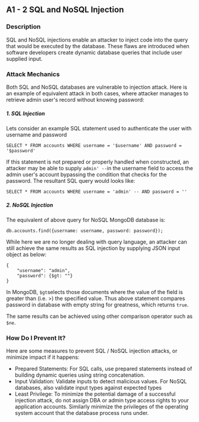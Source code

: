 ##  A1 - 2 SQL and NoSQL Injection

### Description

SQL and NoSQL injections enable an attacker to inject code into the query that
would be executed by the database. These flaws are introduced when software
developers create dynamic database queries that include user supplied input.

### Attack Mechanics

Both SQL and NoSQL databases are vulnerable to injection attack. Here is an
example of equivalent attack in both cases, where attacker manages to retrieve
admin user's record without knowing password:

##### 1. SQL Injection

Lets consider an example SQL statement used to authenticate the user with
username and password

    
    SELECT * FROM accounts WHERE username = '$username' AND password = '$password'

If this statement is not prepared or properly handled when constructed, an
attacker may be able to supply `admin' --`in the username field to access the
admin user's account bypassing the condition that checks for the password. The
resultant SQL query would looks like:

    
    SELECT * FROM accounts WHERE username = 'admin' -- AND password = ''

  

##### 2. NoSQL Injection

The equivalent of above query for NoSQL MongoDB database is:

    
    db.accounts.find({username: username, password: password});

While here we are no longer dealing with query language, an attacker can still
achieve the same results as SQL injection by supplying JSON input object as
below:

    
    
    {
        "username": "admin",
        "password": {$gt: ""}
    }
                            

In MongoDB, `$gt`selects those documents where the value of the field is
greater than (i.e. &gt;) the specified value. Thus above statement compares
password in database with empty string for greatness, which returns `true`.

The same results can be achieved using other comparison operator such as
`$ne`.

### How Do I Prevent It?

Here are some measures to prevent SQL / NoSQL injection attacks, or minimize
impact if it happens:

  * Prepared Statements: For SQL calls, use prepared statements instead of building dynamic queries using string concatenation.
  * Input Validation: Validate inputs to detect malicious values. For NoSQL databases, also validate input types against expected types
  * Least Privilege: To minimize the potential damage of a successful injection attack, do not assign DBA or admin type access rights to your application accounts. Similarly minimize the privileges of the operating system account that the database process runs under.



